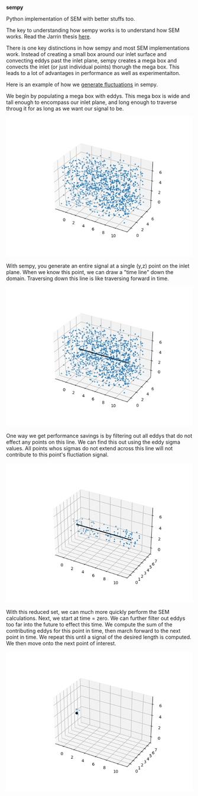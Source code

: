 **sempy**

Python implementation of SEM with better stuffs too.

The key to understanding how sempy works is to understand how SEM works. Read the Jarrin thesis [here](sempy/References/Papers/Synthetic-Inflow-Boundary-Conditions-for-the-Numerical-Simulation-of-Turbulence_2008.pdf).

There is one key distinctions in how sempy and most SEM implementations work. Instead of creating a small box around our inlet surface and convecting eddys past the inlet plane, sempy creates a mega box and convects the inlet (or just individual points) thorugh the mega box. This leads to a lot of advantages in performance as well as experimentaiton.

Here is an example of how we [generate fluctuations](./generate_primes.py) in sempy.

We begin by populating a mega box with eddys. This mega box is wide and tall enough to encompass our inlet plane, and long enough to traverse throug it for as long as we want our signal to be.

![All Eddys](./References/readme/all_eddy.png)

With sempy, you generate an entire signal at a single (y,z) point on the inlet plane. When we know this point, we can draw a "time line" down the domain. Traversing down this line is like traversing forward in time.

![All Eddys Line](./References/readme/all_eddy_line.png)

One way we get performance savings is by filtering out all eddys that do not effect any points on this line. We can find this out using the eddy sigma values. All points whos sigmas do not extend across this line will not contribute to this point's fluctiation signal.

![Line Eddys](./References/readme/line_eddy.png)

With this reduced set, we can much more quickly perform the SEM calculations. Next, we start at time = zero. We can further filter out eddys too far into the future to effect this time. We compute the sum of the contributing eddys for this point in time, then march forward to the next point in time. We repeat this until a signal of the desired length is computed. We then move onto the next point of interest.

![Point Eddys](./References/readme/points.gif)
